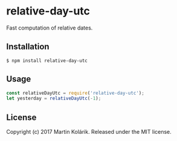 # relative-day-utc

Fast computation of relative dates.

## Installation

```
$ npm install relative-day-utc
```

## Usage

```js
const relativeDayUtc = require('relative-day-utc');
let yesterday = relativeDayUtc(-1);
```

## License
Copyright (c) 2017 Martin Kolárik. Released under the MIT license.
